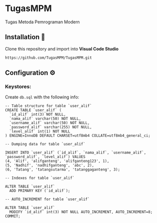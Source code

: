 # TugasMPM

Tugas Metoda Pemrograman Modern

## Installation 🔨

Clone this repository and import into **Visual Code Studio**

```bash
https://github.com/TugasMPM/TugasMPM.git
```

## Configuration ⚙️

### Keystores:

Create `db.sql` with the following info:

```query
-- Table structure for table `user_alif`
CREATE TABLE `user_alif` (
  `id_alif` int(3) NOT NULL,
  `nama_alif` varchar(50) NOT NULL,
  `username_alif` varchar(50) NOT NULL,
  `password_alif` varchar(255) NOT NULL,
  `level_alif` int(1) NOT NULL
) ENGINE=InnoDB DEFAULT CHARSET=utf8mb4 COLLATE=utf8mb4_general_ci;

-- Dumping data for table `user_alif`

INSERT INTO `user_alif` (`id_alif`, `nama_alif`, `username_alif`, `password_alif`, `level_alif`) VALUES
(4, 'Alif', 'alifganteng', 'alifganteng123', 1),
(5, 'Nadhif', 'nadhifganteng', 'abc', 2),
(6, 'Tatang', 'tatangsutarma', 'tatanggaganteng', 3);

-- Indexes for table `user_alif`

ALTER TABLE `user_alif`
  ADD PRIMARY KEY (`id_alif`);

-- AUTO_INCREMENT for table `user_alif`

ALTER TABLE `user_alif`
  MODIFY `id_alif` int(3) NOT NULL AUTO_INCREMENT, AUTO_INCREMENT=8;
COMMIT;
```
